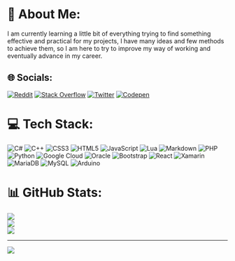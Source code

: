 # 💫 About Me:
I am currently learning a little bit of everything trying to find something effective and practical for my projects, I have many ideas and few methods to achieve them, so I am here to try to improve my way of working and eventually advance in my career.


## 🌐 Socials:
[![Reddit](https://img.shields.io/badge/Reddit-%23FF4500.svg?logo=Reddit&logoColor=white)](https://reddit.com/user/CristianCDM) [![Stack Overflow](https://img.shields.io/badge/-Stackoverflow-FE7A16?logo=stack-overflow&logoColor=white)](https://stackoverflow.com/users/22126622) [![Twitter](https://img.shields.io/badge/Twitter-%231DA1F2.svg?logo=Twitter&logoColor=white)](https://twitter.com/Cristianzdmc14) [![Codepen](https://img.shields.io/badge/Codepen-000000?style=for-the-badge&logo=codepen&logoColor=white)](https://codepen.io/CristianDCM) 

# 💻 Tech Stack:
![C#](https://img.shields.io/badge/c%23-%23239120.svg?style=flat-square&logo=c-sharp&logoColor=white) ![C++](https://img.shields.io/badge/c++-%2300599C.svg?style=flat-square&logo=c%2B%2B&logoColor=white) ![CSS3](https://img.shields.io/badge/css3-%231572B6.svg?style=flat-square&logo=css3&logoColor=white) ![HTML5](https://img.shields.io/badge/html5-%23E34F26.svg?style=flat-square&logo=html5&logoColor=white) ![JavaScript](https://img.shields.io/badge/javascript-%23323330.svg?style=flat-square&logo=javascript&logoColor=%23F7DF1E) ![Lua](https://img.shields.io/badge/lua-%232C2D72.svg?style=flat-square&logo=lua&logoColor=white) ![Markdown](https://img.shields.io/badge/markdown-%23000000.svg?style=flat-square&logo=markdown&logoColor=white) ![PHP](https://img.shields.io/badge/php-%23777BB4.svg?style=flat-square&logo=php&logoColor=white) ![Python](https://img.shields.io/badge/python-3670A0?style=flat-square&logo=python&logoColor=ffdd54) ![Google Cloud](https://img.shields.io/badge/Google%20Cloud-%234285F4.svg?style=flat-square&logo=google-cloud&logoColor=white) ![Oracle](https://img.shields.io/badge/Oracle-F80000?style=flat-square&logo=oracle&logoColor=white) ![Bootstrap](https://img.shields.io/badge/bootstrap-%23563D7C.svg?style=flat-square&logo=bootstrap&logoColor=white) ![React](https://img.shields.io/badge/react-%2320232a.svg?style=flat-square&logo=react&logoColor=%2361DAFB) ![Xamarin](https://img.shields.io/badge/Xamarin-3199DC?style=flat-square&logo=xamarin&logoColor=white) ![MariaDB](https://img.shields.io/badge/MariaDB-003545?style=flat-square&logo=mariadb&logoColor=white) ![MySQL](https://img.shields.io/badge/mysql-%2300f.svg?style=flat-square&logo=mysql&logoColor=white) ![Arduino](https://img.shields.io/badge/-Arduino-00979D?style=flat-square&logo=Arduino&logoColor=white)
# 📊 GitHub Stats:
![](https://github-readme-stats.vercel.app/api?username=CristianDCM&theme=radical&hide_border=false&include_all_commits=false&count_private=false)<br/>
![](https://github-readme-streak-stats.herokuapp.com/?user=CristianDCM&theme=radical&hide_border=false)<br/>
![](https://github-readme-stats.vercel.app/api/top-langs/?username=CristianDCM&theme=radical&hide_border=false&include_all_commits=false&count_private=false&layout=compact)

---
[![](https://visitcount.itsvg.in/api?id=CristianDCM&icon=0&color=0)](https://visitcount.itsvg.in)


